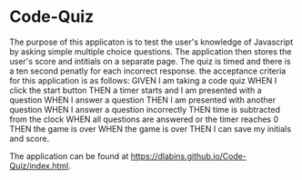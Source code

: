 # Code-Quiz
The purpose of this applicaton is to test the user's knowledge of Javascript by asking simple multiple choice questions. The application then stores the user's score and intitials on a separate page. The quiz is timed and there is a ten second penatly for each incorrect response. the acceptance criteria for this application is as follows:
GIVEN I am taking a code quiz
WHEN I click the start button
THEN a timer starts and I am presented with a question
WHEN I answer a question
THEN I am presented with another question
WHEN I answer a question incorrectly
THEN time is subtracted from the clock
WHEN all questions are answered or the timer reaches 0
THEN the game is over
WHEN the game is over
THEN I can save my initials and score.

The application can be found at https://dlabins.github.io/Code-Quiz/index.html.